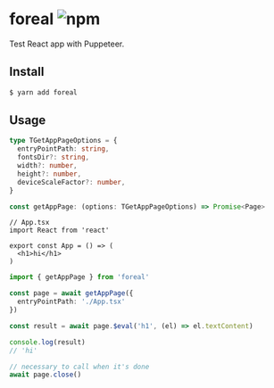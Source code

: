 # foreal ![npm](https://flat.badgen.net/npm/v/foreal)

Test React app with Puppeteer.

## Install

```sh
$ yarn add foreal
```

## Usage

```ts
type TGetAppPageOptions = {
  entryPointPath: string,
  fontsDir?: string,
  width?: number,
  height?: number,
  deviceScaleFactor?: number,
}

const getAppPage: (options: TGetAppPageOptions) => Promise<Page>
```

```tsx
// App.tsx
import React from 'react'

export const App = () => (
  <h1>hi</h1>
)
```

```ts
import { getAppPage } from 'foreal'

const page = await getAppPage({
  entryPointPath: './App.tsx'
})

const result = await page.$eval('h1', (el) => el.textContent)

console.log(result)
// 'hi'

// necessary to call when it's done
await page.close()
```
